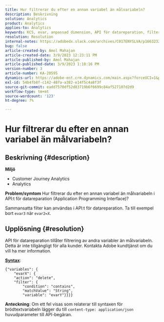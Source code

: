 ```yaml
---
title: Hur filtrerar du efter en annan variabel än målvariabeln?
description: Beskrivning
solution: Analytics
product: Analytics
applies-to: Analytics
keywords: KCS, evar, anpassad dimension, API för datareparation, filter
resolution: Resolution
internal-notes: https://adobedx.slack.com/archives/C017ENYSLVA/p1663232879048209
bug: false
article-created-by: Amol Mahajan
article-created-date: 3/9/2023 12:23:11 PM
article-published-by: Amol Mahajan
article-published-date: 3/9/2023 1:18:16 PM
version-number: 3
article-number: KA-20595
dynamics-url: https://adobe-ent.crm.dynamics.com/main.aspx?forceUCI=1&pagetype=entityrecord&etn=knowledgearticle&id=fc6af221-75be-ed11-83ff-6045bd006704
exl-id: 54b4fb8f-c142-487a-a382-e14f5c4a8f3f
source-git-commit: eadd7570df52d83719b6f6699c84af527107d2d9
workflow-type: tm+mt
source-wordcount: '123'
ht-degree: 7%

---
```


# Hur filtrerar du efter en annan variabel än målvariabeln?

## Beskrivning {#description}

<b>Miljö</b>
- Customer Journey Analytics
- Analytics 



<b>Problem/symtom</b>
Hur filtrerar du efter en annan variabel än målvariabeln i API:t för datareparation (Application Programming Interface)?

Sammansatta filter kan användas i API:t för datareparation. Ta till exempel bort `evar3` när `evar2=X`.


## Upplösning {#resolution}

API för datareparation tillåter filtrering av andra variabler än målvariabeln. Detta är inte tillgängligt för alla kunder. Kontakta Adobe kundtjänst om du vill ha mer information.<br>


<u><b>Syntax</b></u>:




```
{"variables": {
    "evarX": {
    "action": "delete",
    "filter": {
        "condition": "contains",
        "matchValue": "String",
        "variable": "evarY"}}}}
```






<b>Anteckning</b>: Om ett fel visas som relaterar till syntaxen för brödtextvariabeln lägger du till `content-type: application/json` huvudparameter till API-begäran.
